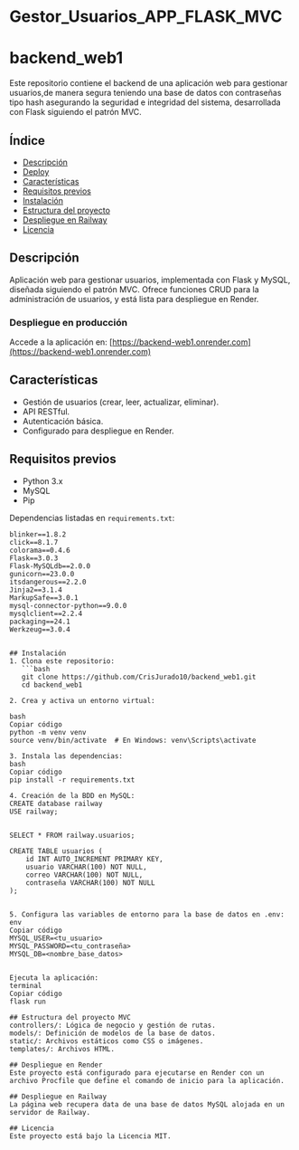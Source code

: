 # Gestor_Usuarios_APP_FLASK_MVC
# backend_web1

Este repositorio contiene el backend de una aplicación web para gestionar usuarios,de manera segura teniendo una base de datos con contraseñas tipo hash asegurando la seguridad e integridad del sistema, desarrollada con Flask siguiendo el patrón MVC.

## Índice
- [Descripción](#descripción)
- [Deploy](#despliegue-en-producción)
- [Características](#características)
- [Requisitos previos](#requisitos-previos)
- [Instalación](#instalación)
- [Estructura del proyecto](#estructura-del-proyecto)
- [Despliegue en Railway](#despliegue-en-railway)
- [Licencia](#licencia)

## Descripción

Aplicación web para gestionar usuarios, implementada con Flask y MySQL, diseñada siguiendo el patrón MVC. Ofrece funciones CRUD para la administración de usuarios, y está lista para despliegue en Render.

### Despliegue en producción

Accede a la aplicación en: [https://backend-web1.onrender.com](https://backend-web1.onrender.com)

## Características

- Gestión de usuarios (crear, leer, actualizar, eliminar).
- API RESTful.
- Autenticación básica.
- Configurado para despliegue en Render.

## Requisitos previos

- Python 3.x
- MySQL
- Pip

Dependencias listadas en `requirements.txt`:

```plaintext
blinker==1.8.2
click==8.1.7
colorama==0.4.6
Flask==3.0.3
Flask-MySQLdb==2.0.0
gunicorn==23.0.0
itsdangerous==2.2.0
Jinja2==3.1.4
MarkupSafe==3.0.1
mysql-connector-python==9.0.0
mysqlclient==2.2.4
packaging==24.1
Werkzeug==3.0.4


## Instalación
1. Clona este repositorio:
   ```bash
   git clone https://github.com/CrisJurado10/backend_web1.git
   cd backend_web1

2. Crea y activa un entorno virtual:

bash
Copiar código
python -m venv venv
source venv/bin/activate  # En Windows: venv\Scripts\activate

3. Instala las dependencias:
bash
Copiar código
pip install -r requirements.txt

4. Creación de la BDD en MySQL:
CREATE database railway
USE railway; 


SELECT * FROM railway.usuarios;

CREATE TABLE usuarios (
    id INT AUTO_INCREMENT PRIMARY KEY,
    usuario VARCHAR(100) NOT NULL,
    correo VARCHAR(100) NOT NULL,
    contraseña VARCHAR(100) NOT NULL
);


5. Configura las variables de entorno para la base de datos en .env:
env
Copiar código
MYSQL_USER=<tu_usuario>
MYSQL_PASSWORD=<tu_contraseña>
MYSQL_DB=<nombre_base_datos>


Ejecuta la aplicación:
terminal
Copiar código
flask run

## Estructura del proyecto MVC
controllers/: Lógica de negocio y gestión de rutas.
models/: Definición de modelos de la base de datos.
static/: Archivos estáticos como CSS o imágenes.
templates/: Archivos HTML.

## Despliegue en Render
Este proyecto está configurado para ejecutarse en Render con un archivo Procfile que define el comando de inicio para la aplicación.

## Despliegue en Railway
La página web recupera data de una base de datos MySQL alojada en un servidor de Railway.

## Licencia
Este proyecto está bajo la Licencia MIT.

